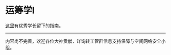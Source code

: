 # 运筹学I

[这里](https://njuwallspider.github.io/IECourseGuide/%E4%B8%93%E4%B8%9A%E6%A0%B8%E5%BF%83%E8%AF%BE/%E8%BF%90%E7%AD%B9%E5%AD%A6%E2%85%A0/)有优秀学长留下的指南。

---

内容尚不完善，欢迎各位大神贡献，详询转工管群信息支持保障与空间网络安全小组。
